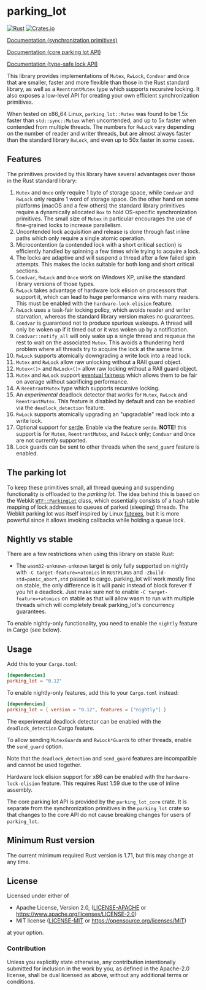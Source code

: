 parking_lot
============

[![Rust](https://github.com/Amanieu/parking_lot/workflows/Rust/badge.svg)](https://github.com/Amanieu/parking_lot/actions)
[![Crates.io](https://img.shields.io/crates/v/parking_lot.svg)](https://crates.io/crates/parking_lot)

[Documentation (synchronization primitives)](https://docs.rs/parking_lot/)

[Documentation (core parking lot API)](https://docs.rs/parking_lot_core/)

[Documentation (type-safe lock API)](https://docs.rs/lock_api/)

This library provides implementations of `Mutex`, `RwLock`, `Condvar` and
`Once` that are smaller, faster and more flexible than those in the Rust
standard library, as well as a `ReentrantMutex` type which supports recursive
locking. It also exposes a low-level API for creating your own efficient
synchronization primitives.

When tested on x86_64 Linux, `parking_lot::Mutex` was found to be 1.5x
faster than `std::sync::Mutex` when uncontended, and up to 5x faster when
contended from multiple threads. The numbers for `RwLock` vary depending on
the number of reader and writer threads, but are almost always faster than
the standard library `RwLock`, and even up to 50x faster in some cases.

## Features

The primitives provided by this library have several advantages over those
in the Rust standard library:

1. `Mutex` and `Once` only require 1 byte of storage space, while `Condvar`
   and `RwLock` only require 1 word of storage space. On the other hand on
   some platforms (macOS and a few others) the standard library primitives
   require a dynamically allocated `Box` to hold OS-specific synchronization 
   primitives. The small size of `Mutex` in particular encourages the use
   of fine-grained locks to increase parallelism.
2. Uncontended lock acquisition and release is done through fast inline
   paths which only require a single atomic operation.
3. Microcontention (a contended lock with a short critical section) is
   efficiently handled by spinning a few times while trying to acquire a
   lock.
4. The locks are adaptive and will suspend a thread after a few failed spin
   attempts. This makes the locks suitable for both long and short critical
   sections.
5. `Condvar`, `RwLock` and `Once` work on Windows XP, unlike the standard
   library versions of those types.
6. `RwLock` takes advantage of hardware lock elision on processors that
   support it, which can lead to huge performance wins with many readers.
   This must be enabled with the `hardware-lock-elision` feature.
7. `RwLock` uses a task-fair locking policy, which avoids reader and writer
   starvation, whereas the standard library version makes no guarantees.
8. `Condvar` is guaranteed not to produce spurious wakeups. A thread will
    only be woken up if it timed out or it was woken up by a notification.
9. `Condvar::notify_all` will only wake up a single thread and requeue the
    rest to wait on the associated `Mutex`. This avoids a thundering herd
    problem where all threads try to acquire the lock at the same time.
10. `RwLock` supports atomically downgrading a write lock into a read lock.
11. `Mutex` and `RwLock` allow raw unlocking without a RAII guard object.
12. `Mutex<()>` and `RwLock<()>` allow raw locking without a RAII guard
    object.
13. `Mutex` and `RwLock` support [eventual fairness](https://trac.webkit.org/changeset/203350)
    which allows them to be fair on average without sacrificing performance.
14. A `ReentrantMutex` type which supports recursive locking.
15. An *experimental* deadlock detector that works for `Mutex`,
    `RwLock` and `ReentrantMutex`. This feature is disabled by default and
    can be enabled via the `deadlock_detection` feature.
16. `RwLock` supports atomically upgrading an "upgradable" read lock into a
    write lock.
17. Optional support for [serde](https://docs.serde.rs/serde/).  Enable via the
    feature `serde`.  **NOTE!** this support is for `Mutex`, `ReentrantMutex`,
    and `RwLock` only; `Condvar` and `Once` are not currently supported.
18. Lock guards can be sent to other threads when the `send_guard` feature is
    enabled.

## The parking lot

To keep these primitives small, all thread queuing and suspending
functionality is offloaded to the *parking lot*. The idea behind this is
based on the Webkit [`WTF::ParkingLot`](https://webkit.org/blog/6161/locking-in-webkit/)
class, which essentially consists of a hash table mapping of lock addresses
to queues of parked (sleeping) threads. The Webkit parking lot was itself
inspired by Linux [futexes](https://man7.org/linux/man-pages/man2/futex.2.html),
but it is more powerful since it allows invoking callbacks while holding a queue
lock.

## Nightly vs stable

There are a few restrictions when using this library on stable Rust:

- The `wasm32-unknown-unknown` target is only fully supported on nightly with
  `-C target-feature=+atomics` in `RUSTFLAGS` and `-Zbuild-std=panic_abort,std`
  passed to cargo. parking_lot will work mostly fine on stable, the only
  difference is it will panic instead of block forever if you hit a deadlock.
  Just make sure not to enable `-C target-feature=+atomics` on stable as that
  will allow wasm to run with multiple threads which will completely break
  parking_lot's concurrency guarantees.

To enable nightly-only functionality, you need to enable the `nightly` feature
in Cargo (see below).

## Usage

Add this to your `Cargo.toml`:

```toml
[dependencies]
parking_lot = "0.12"
```

To enable nightly-only features, add this to your `Cargo.toml` instead:

```toml
[dependencies]
parking_lot = { version = "0.12", features = ["nightly"] }
```

The experimental deadlock detector can be enabled with the
`deadlock_detection` Cargo feature.

To allow sending `MutexGuard`s and `RwLock*Guard`s to other threads, enable the
`send_guard` option.

Note that the `deadlock_detection` and `send_guard` features are incompatible
and cannot be used together.

Hardware lock elision support for x86 can be enabled with the
`hardware-lock-elision` feature. This requires Rust 1.59 due to the use of
inline assembly.

The core parking lot API is provided by the `parking_lot_core` crate. It is
separate from the synchronization primitives in the `parking_lot` crate so that
changes to the core API do not cause breaking changes for users of `parking_lot`.

## Minimum Rust version

The current minimum required Rust version is 1.71, but this may change at any time.

## License

Licensed under either of

 * Apache License, Version 2.0, ([LICENSE-APACHE](LICENSE-APACHE) or https://www.apache.org/licenses/LICENSE-2.0)
 * MIT license ([LICENSE-MIT](LICENSE-MIT) or https://opensource.org/licenses/MIT)

at your option.

### Contribution

Unless you explicitly state otherwise, any contribution intentionally submitted
for inclusion in the work by you, as defined in the Apache-2.0 license, shall be dual licensed as above, without any
additional terms or conditions.
